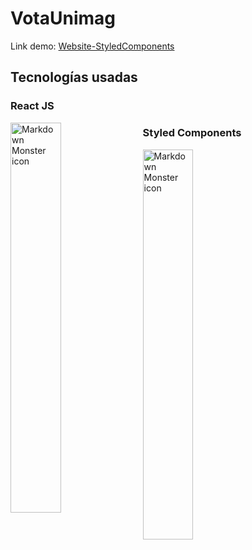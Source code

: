 # VotaUnimag


Link demo: [Website-StyledComponents](https://website-styledcomponents-scroll.netlify.app)


## Tecnologías usadas

### React JS
<img src="https://res.cloudinary.com/practicaldev/image/fetch/s--BxQ7CA2Z--/c_imagga_scale,f_auto,fl_progressive,h_420,q_auto,w_1000/https://dev-to-uploads.s3.amazonaws.com/i/grki97glctbmjydzqejw.png"
     alt="Markdown Monster icon"
     style="float: left; margin-right: 10px; width: 40%; height: 40% "/>

### Styled Components
<img src="https://www.styled-components.com/atom.png"
     alt="Markdown Monster icon"
     style="float: left; margin-right: 10px; width: 40%; height: 40% "/>
